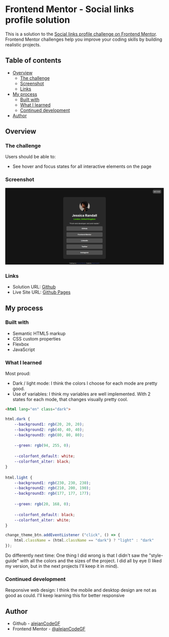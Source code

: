 # Frontend Mentor - Social links profile solution

This is a solution to the [Social links profile challenge on Frontend Mentor](https://www.frontendmentor.io/challenges/social-links-profile-UG32l9m6dQ). Frontend Mentor challenges help you improve your coding skills by building realistic projects. 

## Table of contents

- [Overview](#overview)
  - [The challenge](#the-challenge)
  - [Screenshot](#screenshot)
  - [Links](#links)
- [My process](#my-process)
  - [Built with](#built-with)
  - [What I learned](#what-i-learned)
  - [Continued development](#continued-development)
- [Author](#author)

## Overview

### The challenge

Users should be able to:

- See hover and focus states for all interactive elements on the page

### Screenshot
![alt text](my_solution/photos/final_design1.png)

### Links

- Solution URL: [Github](https://github.com/alejanCodeGF/Web-Development/tree/main/frontendmentor.io/social-links-profile-main)
- Live Site URL: [Github Pages](https://alejancodegf.github.io/Web-Development/frontendmentor.io/social-links-profile-main/my_solution/index.html)

## My process

### Built with

- Semantic HTML5 markup
- CSS custom properties
- Flexbox
- JavaScript

### What I learned

Most proud:
- Dark / light mode: I think the colors I choose for each mode are pretty good.
- Use of variables: I think my variables are well implemented. With 2 states for each mode, that changes visually pretty cool.

```html
<html lang="en" class="dark">
```
```css
html.dark {
    --background1: rgb(20, 20, 20);
    --background2: rgb(40, 40, 40);
    --background3: rgb(80, 80, 80);

    --green: rgb(94, 255, 0);

    --colorfont_default: white;
    --colorfont_alter: black;
}

html.light {
    --background1: rgb(230, 230, 230);
    --background2: rgb(210, 200, 190);
    --background3: rgb(177, 177, 177);

    --green: rgb(20, 168, 0);

    --colorfont_default: black;
    --colorfont_alter: white;
}
```
```js
change_theme_btn.addEventListener ("click", () => {
    html.className = (html.className == "dark") ? "light" : "dark"
});
```

Do differently next time:
One thing I did wrong is that I didn't saw the "style-guide" with all the colors and the sizes of the project. I did all by eye (I liked my version, but in the next projects I'll keep it in mind).

### Continued development

Responsive web design: I think the mobile and desktop design are not as good as could. I'll keep learning this for better responsive

## Author

- Github - [alejanCodeGF](https://www.your-site.com)
- Frontend Mentor - [@alejanCodeGF](https://www.frontendmentor.io/profile/alejanCodeGF)